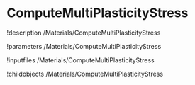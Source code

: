 <!-- MOOSE Documentation Stub: Remove this when content is added. -->

# ComputeMultiPlasticityStress
!description /Materials/ComputeMultiPlasticityStress

!parameters /Materials/ComputeMultiPlasticityStress

!inputfiles /Materials/ComputeMultiPlasticityStress

!childobjects /Materials/ComputeMultiPlasticityStress
